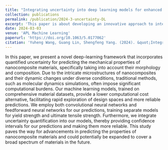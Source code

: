 ```yaml
---
title: "Integrating uncertainty into deep learning models for enhanced prediction of nanocomposite materials’ mechanical properties"
collection: publications
permalink: /publication/2024-3-uncertainty-DL
excerpt: 'This paper is about developing an innovative approach to integrate uncertainty quantification into deep learning models.'
date: 2024-03-03
venue: 'APL Machine Learning'
paperurl: 'https://doi.org/10.1063/5.0177062'
citation: 'Yuheng Wang, Guang Lin, Shengfeng Yang. (2024). &quot;Integrating uncertainty into deep learning models for enhanced prediction of nanocomposite materials’ mechanical properties. &quot; <i>APL machine learning</i>. 2(1).'
---
```


In this paper, we present a novel deep-learning framework that incorporates quantified uncertainty for predicting the mechanical properties of nanocomposite materials, specifically taking into account their morphology and composition. Due to the intricate microstructures of nanocomposites and their dynamic changes under diverse conditions, traditional methods, such as molecular dynamics simulations, often impose significant computational burdens. Our machine learning models, trained on comprehensive material datasets, provide a lower computational cost alternative, facilitating rapid exploration of design spaces and more reliable predictions. We employ both convolutional neural networks and feedforward neural networks for our predictions, training separate models for yield strength and ultimate tensile strength. Furthermore, we integrate uncertainty quantification into our models, thereby providing confidence intervals for our predictions and making them more reliable. This study paves the way for advancements in predicting the properties of nanocomposite materials and could potentially be expanded to cover a broad spectrum of materials in the future.
